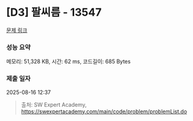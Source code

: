 # [D3] 팔씨름 - 13547 

[문제 링크](https://swexpertacademy.com/main/code/problem/problemDetail.do?contestProbId=AX6PP9G6p1sDFAS9) 

### 성능 요약

메모리: 51,328 KB, 시간: 62 ms, 코드길이: 685 Bytes

### 제출 일자

2025-08-16 12:37



> 출처: SW Expert Academy, https://swexpertacademy.com/main/code/problem/problemList.do